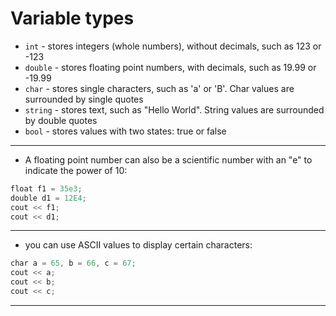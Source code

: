 # Variable types
-   `int` - stores integers (whole numbers), without decimals, such as 123 or -123
-   `double` - stores floating point numbers, with decimals, such as 19.99 or -19.99
-   `char` - stores single characters, such as 'a' or 'B'. Char values are surrounded by single quotes
-   `string` - stores text, such as "Hello World". String values are surrounded by double quotes
-   `bool` - stores values with two states: true or false
---
- A floating point number can also be a scientific number with an "e" to indicate the power of 10:
```c++
float f1 = 35e3;  
double d1 = 12E4;  
cout << f1;  
cout << d1;
```
---
- you can use ASCII values to display certain characters:
```c++
char a = 65, b = 66, c = 67;  
cout << a;  
cout << b;  
cout << c;
```
--- 



